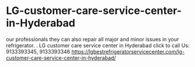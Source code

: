 # LG-customer-care-service-center-in-Hyderabad
our professionals they can also repair all major and minor issues in your refrigerator. . LG customer care service center in Hyderabad click to call Us: 9133393345, 9133393346  https://lgbestrefrigeratorservicecenter.com/lg-customer-care-service-center-in-hyderabad/
